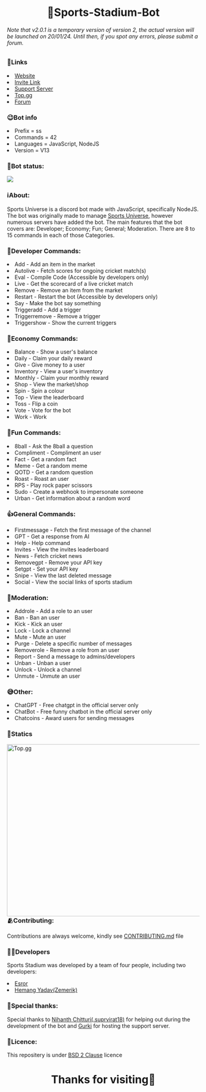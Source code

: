 <h1 align = "center">🏏Sports-Stadium-Bot</h1>

<h6>Note that v2.0.1 is a temporary version of version 2, the actual version will be launched on 20/01/24. Until then, if you spot any errors, please submit a forum.</h6>

<h3>🔗Links</h3>
<li><a href = "https://zemerik.is-a.dev/sports-stadium/">Website</a></li>
<li><a href = "https://discord.com/api/oauth2/authorize?client_id=1119542429201211432&permissions=1942130601207&scope=bot">Invite Link</a></li>
<li><a href = "https://discord.gg/THJhePHaH7">Support Server</a></li>
<li><a href = "https://top.gg/bot/1119542429201211432">Top.gg</a></li>
<li><a href =  "https://forms.gle/vr9mPw72HczYaLSH8">Forum</a></li>

<h3>😉Bot info</h3>
<li>Prefix = ss</li>
<li>Commands = 42</li>
<li>Languages = JavaScript, NodeJS</li>
<li>Version = V13</li>

<h3>🗽Bot status: </h3>
<p><img src = "https://discord.c99.nl/widget/theme-4/1119542429201211432.png"></p>

<h3>ℹ️About:</h3>
<p>Sports Universe is a discord bot made with JavaScript, specifically NodeJS. The bot was originally made to manage <a href = "https://discord.gg/THJhePHaH7">Sports Universe</a>, however numerous servers have added the bot. The main features that the bot covers are: Developer; Economy; Fun; General; Moderation. There are 8 to 15 commands in each of those Categories.</p>

<h3>📱Developer Commands: </h3>
<li>Add - Add an item in the market</li>
<li>Autolive - Fetch scores for ongoing cricket match(s)</li>
<li>Eval - Compile Code (Accessible by developers only)</li>
<li>Live - Get the scorecard of a live cricket match</li>
<li>Remove - Remove an item from the market</li>
<li>Restart - Restart the bot (Accessible by developers only)</li>
<li>Say - Make the bot say something</li>
<li>Triggeradd - Add a trigger</li>
<li>Triggerremove - Remove a trigger</li>
<li>Triggershow - Show the current triggers</li>

<h3>🤑Economy Commands: </h3>
<li>Balance - Show a user's balance</li>
<li>Daily - Claim your daily reward</li>
<li>Give - Give money to a user</li>
<li>Inventory - View a user's inventory</li>
<li>Monthly - Claim your monthly reward</li>
<li>Shop - View the market/shop</li>
<li>Spin - Spin a colour</li>
<li>Top - View the leaderboard</li>
<li>Toss - Flip a coin</li>
<li>Vote - Vote for the bot</li>
<li>Work - Work</li>

<h3>🤪Fun Commands: </h3>
<li>8ball - Ask the 8ball a question</li>
<li>Compliment - Compliment an user</li>
<li>Fact - Get a random fact</li>
<li>Meme - Get a random meme</li>
<li>QOTD - Get a random question</li>
<li>Roast - Roast an user</li>
<li>RPS - Play rock paper scissors </li>
<li>Sudo - Create a webhook to impersonate someone</li>
<li>Urban - Get information about a random word</li>

<h3>👍General Commands: </h3>
<li>Firstmessage - Fetch the first message of the channel</li>
<li>GPT - Get a response from AI</li>
<li>Help - Help command</li>
<li>Invites - View the invites leaderboard</li>
<li>News - Fetch cricket news</li>
<li>Removegpt - Remove your API key</li>
<li>Setgpt - Set your API key</li>
<li>Snipe - View the last deleted message</li>
<li>Social - View the social links of sports stadium</li>

<h3>🚨Moderation: </h3>
<li>Addrole - Add a role to an user</li>
<li>Ban - Ban an user</li>
<li>Kick - Kick an user</li>
<li>Lock - Lock a channel</li>
<li>Mute - Mute an user</li>
<li>Purge - Delete a specific number of messages</li>
<li>Removerole - Remove a role from an user</li>
<li>Report - Send a message to admins/developers</li>
<li>Unban - Unban a user</li>
<li>Unlock - Unlock a channel</li>
<li>Unmute - Unmute an user</li>

<h3>😅Other: </h3>
<li>ChatGPT - Free chatgpt in the official server only</li>
<li>ChatBot - Free funny chatbot in the official server only</li>
<li>Chatcoins - Award users for sending messages</li>

<h3>🔢Statics</h3>
<img src = "https://cdn.discordapp.com/attachments/1062477574841831594/1143059537910304828/Screenshot_467.png" style = "width:700px;height:450px" alt = "Top.gg" align = "left">

<br>
<br>
<br>
<br>
<br>
<br>
<br>
<br>
<br>
<br>
<br>
<br>
<br>
<br>
<br>
<br>
<br>
<br>
<br>

<h3>🫂Contributing: </h3>
<p>Contributions are always welcome, kindly see <a href = "https://github.com/Zemerik/Sports-Stadium/blob/main/CONTRIBUTING.md">CONTRIBUTING.md</a> file</p>

<h3>👨‍💻Developers</h3>
<p>Sports Stadium was developed by a team of four people, including two developers:</p>
<li><a href = "https://discord.com/users/665181723276869655">Esror</a></li>
<li><a href = "https://discord.com/users/1018816958587748383">Hemang Yadav(Zemerik)</a></li>

<h3>🤗Special thanks: </h3>
<p>Special thanks to <a href = "https://discord.com/users/721088505886441484">Nihanth Chitturi(.suprvirat18)</a> for helping out during the development of the bot and <a href = "https://discord.com/users/910768559175639080">Gurki</a> for hosting the support server.</p>


<h3>🪪Licence: </h3>
<p>This repositery is under <a href = "https://github.com/Zemerik/Sports-Universe-Bot/blob/main/LICENSE">BSD 2 Clause</a> licence</p>

<h1 align = "center">Thanks for visiting🤩</h1>
